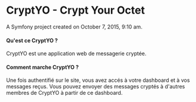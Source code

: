 # CryptYO - Crypt Your Octet
A Symfony project created on October 7, 2015, 9:10 am.

#### Qu'est ce CryptYO ?
CryptYO est une application web de messagerie cryptée.

#### Comment marche CryptYO ?
Une fois authentifié sur le site, vous avez accés à votre dashboard et à vos messages reçus.
Vous pouvez envoyer des messages cryptés à d'autres membres de CryptYO à partir de ce dashboard.
